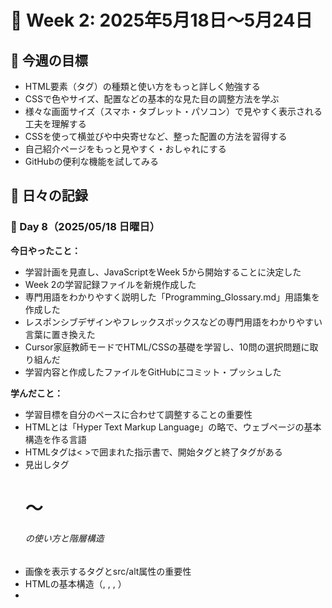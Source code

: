 # 🚀 Week 2: 2025年5月18日〜5月24日

## 📌 今週の目標

- HTML要素（タグ）の種類と使い方をもっと詳しく勉強する
- CSSで色やサイズ、配置などの基本的な見た目の調整方法を学ぶ
- 様々な画面サイズ（スマホ・タブレット・パソコン）で見やすく表示される工夫を理解する
- CSSを使って横並びや中央寄せなど、整った配置の方法を習得する
- 自己紹介ページをもっと見やすく・おしゃれにする
- GitHubの便利な機能を試してみる

## 📅 日々の記録

### 📝 Day 8（2025/05/18 日曜日）

**今日やったこと：**
- 学習計画を見直し、JavaScriptをWeek 5から開始することに決定した
- Week 2の学習記録ファイルを新規作成した
- 専門用語をわかりやすく説明した「Programming_Glossary.md」用語集を作成した
- レスポンシブデザインやフレックスボックスなどの専門用語をわかりやすい言葉に置き換えた
- Cursor家庭教師モードでHTML/CSSの基礎を学習し、10問の選択問題に取り組んだ
- 学習内容と作成したファイルをGitHubにコミット・プッシュした

**学んだこと：**
- 学習目標を自分のペースに合わせて調整することの重要性
- HTMLとは「Hyper Text Markup Language」の略で、ウェブページの基本構造を作る言語
- HTMLタグは< >で囲まれた指示書で、開始タグと終了タグがある
- 見出しタグ<h1>〜<h6>の使い方と階層構造
- 画像を表示する<img>タグとsrc/alt属性の重要性
- HTMLの基本構造（<!DOCTYPE html>, <html>, <head>, <body>）
- <title>タグはブラウザのタブに表示されるタイトルを設定する
- CSSは「Cascading Style Sheets」の略で、HTMLの見た目を整える言語
- テキストの色を変えるには「color」プロパティを使う
- CSSをHTMLに適用する3つの方法（インライン、内部、外部スタイルシート）
- 専門用語を日常的な例えを使って説明することで理解が深まる
- Gitコマンド（add, commit, push）の使い方の復習

**つまずいたこと：**
- 専門用語を初心者にもわかりやすく説明するのに時間がかかった
- タグの開始と終了の対応関係を混同することがあった
- HTMLの基本構造の順番を覚えるのに少し時間がかかった
- CSSプロパティの名前が直感的でないものがある（例：text-colorではなくcolor）
- Gitコマンド実行時にターミナルの出力が途中で切れることがあった

**明日の目標：**
- HTMLのリスト（ul, ol, li）とリンク（a）タグについて学ぶ
- HTMLのフォーム要素（input, textarea, button）について理解を深める
- 簡単なHTMLページを作成して、スタイルを適用してみる
- 用語集を参照しながら、新しい概念を自分の言葉で説明できるようにする

### 📝 Day 9（2025/05/19 月曜日）

**今日やったこと：**
- Cursor家庭教師モードでHTML基礎の学習を継続
- HTMLの様々なタグと属性について10問の選択問題に取り組んだ
- 学習内容をHTMLのまとめノートと学習記録に記録した
- HTMLとCSSの基礎知識を復習した

**学んだこと：**
- 番号付きリスト（`<ol>`）と箇条書きリスト（`<ul>`）の違いと使い方
- リンクの様々な属性と使い方
  - `target="_blank"`: 新しいタブでリンクを開く
  - `mailto:`: メールリンクを作成
  - `tel:`: 電話番号リンクを作成
- テキストの強調表示方法
  - `<strong>`: 太字で意味的に重要な強調（スクリーンリーダーでも強調）
  - `<em>`: 斜体で意味的な強調
- 画像の重要な属性
  - `src`: 画像のソース（場所）を指定
  - `alt`: 代替テキスト（画像が表示できない場合やスクリーンリーダー用）
- 水平線（`<hr>`）の使い方とセクション区切りとしての活用法
- ページ内リンク（アンカーリンク）の作成方法
  - `id`属性で移動先を指定
  - `href="#id名"`で同じページ内の特定位置に移動

**つまずいたこと：**
- `<strong>`と`<b>`、`<em>`と`<i>`の違いを混同することがあった
- リンクの様々な属性名と値を覚えるのに時間がかかった
- 画像のパス指定（相対パスと絶対パス）の違いがわかりにくかった
- 単独タグ（自己完結型タグ）と通常のタグの区別が時々曖昧になった

**明日の目標：**
- HTMLのフォーム要素（input, textarea, button）について学ぶ
- CSSの基本的なプロパティ（色、サイズ、余白など）を理解する
- 学んだタグや属性を使って、簡単な自己紹介ページのHTMLを作成する
- HTMLの基本構造を自分の言葉で説明できるようにする

### 📝 Day 10（2025/05/20 火曜日）

**今日やったこと：**
- 

**学んだこと：**
- 

**つまずいたこと：**
- 

**明日の目標：**
- 

### 📝 Day 11（2025/05/21 水曜日）

**今日やったこと：**
- 

**学んだこと：**
- 

**つまずいたこと：**
- 

**明日の目標：**
- 

### 📝 Day 12（2025/05/22 木曜日）

**今日やったこと：**
- 

**学んだこと：**
- 

**つまずいたこと：**
- 

**明日の目標：**
- 

### 📝 Day 13（2025/05/23 金曜日）

**今日やったこと：**
- 

**学んだこと：**
- 

**つまずいたこと：**
- 

**明日の目標：**
- 

### 📝 Day 14（2025/05/24 土曜日）

**今日やったこと：**
- 

**学んだこと：**
- 

**つまずいたこと：**
- 

**来週の目標：**
- 

## 📊 週間まとめ

### ✅ 達成したこと
- 

### 💡 気づき・学び
- 

### 🔄 改善点
- 

### 📚 参考にした資料
- [MDN Web Docs](https://developer.mozilla.org/ja/)
- [ドットインストール](https://dotinstall.com/)
- [Progate](https://prog-8.com/)

## 🎯 次週の計画

- 